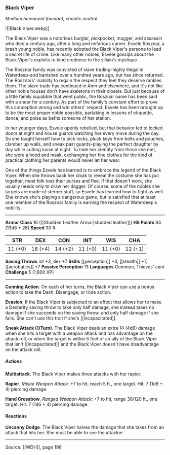 ### Black Viper
_Medium humanoid (human), chaotic neutral_

![[Black Viper.webp]]

The Black Viper was a notorious burglar, pickpocket, mugger, and assassin who died a century ago, after a long and nefarious career. Esvele Rosznar, a brash young noble, has recently adopted the Black Viper's persona to lead a secret life of crime. Like many other nobles, Esvele gossips about the Black Viper's exploits to lend credence to the villain's mystique.

The Rosznar family was convicted of slave trading-highly illegal in Waterdeep-and banished over a hundred years ago, but has since returned. The Rosznars' inability to regain the respect they feel they deserve rankles them. The slave trade has continued in Amn and elsewhere, and it's not like other noble houses don't have skeletons in their closets. But just because of a little family squabble that went public, the Rosznar name has been said with a sneer for a century. As part of the family's constant effort to prove this conception wrong and win others' respect, Esvele has been brought up to be the most proper noble possible, partaking in lessons of etiquette, dance, and poise as befits someone of her station.

In her younger days, Esvele openly rebelled, but that behavior led to locked doors at night and house guards watching her every move during the day. So she taught herself how to pick locks, pluck keys from belts and pouches, clamber up walls, and sneak past guards-playing the perfect daughter by day while cutting loose at night. To hide her identity from those she met, she wore a hood and mask, exchanging her fine clothes for the kind of practical clothing her parents would never let her wear.

One of the things Esvele has learned is to embrace the legend of the Black Viper. When she throws back her cloak to reveal the costume she has put together, most folk toss their purses and flee. If that doesn't work, she usually needs only to draw her dagger. Of course, some of the nobles she targets are made of sterner stuff, so Esvele has learned how to fight as well. She knows she's playing a dangerous game, but is satisfied that at least one member of the Rosznar family is earning the respect of Waterdeep's nobility.






---

**Armor Class** 16 ([[Studded Leather Armor|studded leather]])
**Hit Points** 84 (13d8 + 26)
**Speed** 30 ft.

| STR     | DEX     | CON     | INT     | WIS     | CHA     |
|---------|---------|---------|---------|---------|---------|
| 11 (+0) | 18 (+4) | 14 (+2) | 11 (+0) | 11 (+0) | 12 (+1) |

**Saving Throws** int +3, dex +7
**Skills** [[perception]] +3, [[stealth]] +7, [[acrobatics]] +7
**Passive Perception** 13
**Languages** Common, Thieves' cant
**Challenge** 5 (1,800 XP)

---

**Cunning Action**. On each of her turns, the Black Viper can use a bonus action to take the Dash, Disengage, or Hide action.

**Evasion**. If the Black Viper is subjected to an effect that allows her to make a Dexterity saving throw to take only half damage, she instead takes no damage if she succeeds on the saving throw, and only half damage if she fails. She can't use this trait if she's [[incapacitated]].

**Sneak Attack (1/Turn)**. The Black Viper deals an extra 14 (4d6) damage when she hits a target with a weapon attack and has advantage on the attack roll, or when the target is within 5 feet of an ally of the Black Viper that isn't [[incapacitated]] and the Black Viper doesn't have disadvantage on the attack roll.

##### Actions
**Multiattack**. The Black Viper makes three attacks with her rapier.

**Rapier**. _Melee Weapon Attack:_ +7 to hit, reach 5 ft., one target. Hit: 7 (1d8 + 4) piercing damage.

**Hand Crossbow**. _Ranged Weapon Attack:_ +7 to hit, range 30/120 ft., one target. Hit: 7 (1d6 + 4) piercing damage.

#### Reactions
**Uncanny Dodge**. The Black Viper halves the damage that she takes from an attack that hits her. She must be able to see the attacker.


---

Source: [[WDH]], page 196